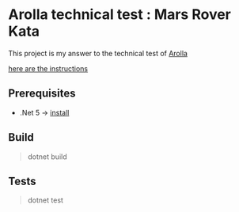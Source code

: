 # Arolla technical test : Mars Rover Kata
This project is my answer to the technical test of [Arolla](https://www.arolla.fr)

[here are the instructions](https://kata-log.rocks/mars-rover-kata)

## Prerequisites
* .Net 5 -> [install](https://dotnet.microsoft.com/en-us/download/dotnet/5.0)

## Build
> dotnet build

## Tests
> dotnet test
